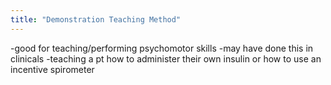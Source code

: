 ```yaml
---
title: "Demonstration Teaching Method"
---
```

-good for teaching/performing psychomotor skills
-may have done this in clinicals
-teaching a pt how to administer their own insulin or how to use an incentive spirometer

